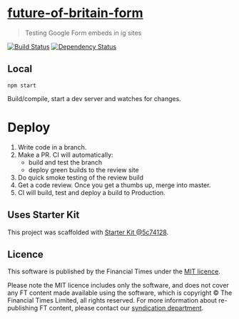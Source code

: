 # [future-of-britain-form](https://ig.ft.com/sites/future-of-britain-form)

> Testing Google Form embeds in ig sites

[![Build Status][circle-image]][circle-url] [![Dependency Status][devdeps-image]][devdeps-url]

## Local

```
npm start
```

Build/compile, start a dev server and watches for changes.

# Deploy

1. Write code in a branch.
2. Make a PR. CI will automatically:
    * build and test the branch
    * deploy green builds to the review site
3. Do quick smoke testing of the review build
4. Get a code review. Once you get a thumbs up, merge into master.
5. CI will build, test and deploy a build to Production.


## Uses Starter Kit

This project was scaffolded with [Starter Kit @5c74128](https://github.com/ft-interactive/starter-kit/tree/5c74128).

## Licence
This software is published by the Financial Times under the [MIT licence](http://opensource.org/licenses/MIT).

Please note the MIT licence includes only the software, and does not cover any FT content made available using the software, which is copyright &copy; The Financial Times Limited, all rights reserved. For more information about re-publishing FT content, please contact our [syndication department](http://syndication.ft.com/).

<!-- badge URLs -->
[circle-url]: https://circleci.com/gh/ft-interactive/future-of-britain-form
[circle-image]: https://circleci.com/gh/ft-interactive/future-of-britain-form/tree/master.svg?style=shield

[devdeps-url]: https://david-dm.org/ft-interactive/future-of-britain-form#info=devDependencies
[devdeps-image]: https://img.shields.io/david/dev/ft-interactive/future-of-britain-form.svg?style=flat-square
